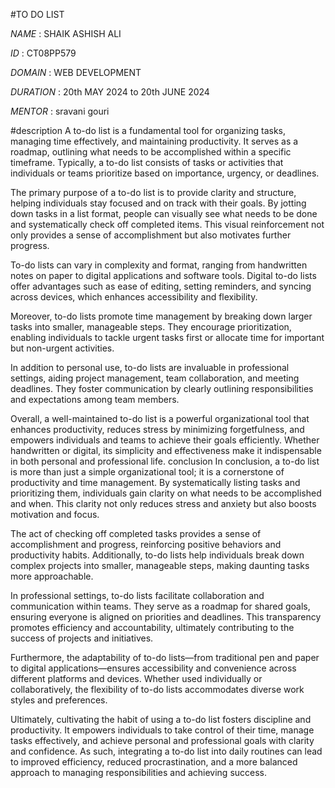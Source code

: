 #TO DO LIST

*NAME* : SHAIK ASHISH ALI

*ID* : CT08PP579

*DOMAIN* : WEB DEVELOPMENT

*DURATION* : 20th MAY 2024 to 20th JUNE 2024

*MENTOR* : sravani gouri

#description 
A to-do list is a fundamental tool for organizing tasks, managing time effectively, and maintaining productivity. It serves as a roadmap, outlining what needs to be accomplished within a specific timeframe. Typically, a to-do list consists of tasks or activities that individuals or teams prioritize based on importance, urgency, or deadlines.

The primary purpose of a to-do list is to provide clarity and structure, helping individuals stay focused and on track with their goals. By jotting down tasks in a list format, people can visually see what needs to be done and systematically check off completed items. This visual reinforcement not only provides a sense of accomplishment but also motivates further progress.

To-do lists can vary in complexity and format, ranging from handwritten notes on paper to digital applications and software tools. Digital to-do lists offer advantages such as ease of editing, setting reminders, and syncing across devices, which enhances accessibility and flexibility.

Moreover, to-do lists promote time management by breaking down larger tasks into smaller, manageable steps. They encourage prioritization, enabling individuals to tackle urgent tasks first or allocate time for important but non-urgent activities.

In addition to personal use, to-do lists are invaluable in professional settings, aiding project management, team collaboration, and meeting deadlines. They foster communication by clearly outlining responsibilities and expectations among team members.

Overall, a well-maintained to-do list is a powerful organizational tool that enhances productivity, reduces stress by minimizing forgetfulness, and empowers individuals and teams to achieve their goals efficiently. Whether handwritten or digital, its simplicity and effectiveness make it indispensable in both personal and professional life.
conclusion
In conclusion, a to-do list is more than just a simple organizational tool; it is a cornerstone of productivity and time management. By systematically listing tasks and prioritizing them, individuals gain clarity on what needs to be accomplished and when. This clarity not only reduces stress and anxiety but also boosts motivation and focus.

The act of checking off completed tasks provides a sense of accomplishment and progress, reinforcing positive behaviors and productivity habits. Additionally, to-do lists help individuals break down complex projects into smaller, manageable steps, making daunting tasks more approachable.

In professional settings, to-do lists facilitate collaboration and communication within teams. They serve as a roadmap for shared goals, ensuring everyone is aligned on priorities and deadlines. This transparency promotes efficiency and accountability, ultimately contributing to the success of projects and initiatives.

Furthermore, the adaptability of to-do lists—from traditional pen and paper to digital applications—ensures accessibility and convenience across different platforms and devices. Whether used individually or collaboratively, the flexibility of to-do lists accommodates diverse work styles and preferences.

Ultimately, cultivating the habit of using a to-do list fosters discipline and productivity. It empowers individuals to take control of their time, manage tasks effectively, and achieve personal and professional goals with clarity and confidence. As such, integrating a to-do list into daily routines can lead to improved efficiency, reduced procrastination, and a more balanced approach to managing responsibilities and achieving success.
